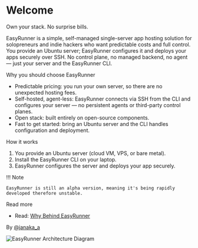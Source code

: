 # Welcome

Own your stack. No surprise bills.

EasyRunner is a simple, self-managed single-server app hosting solution for solopreneurs and indie hackers who want predictable costs and full control. You provide an Ubuntu server; EasyRunner configures it and deploys your apps securely over SSH. No control plane, no managed backend, no agent — just your server and the EasyRunner CLI.

Why you should choose EasyRunner

- Predictable pricing: you run your own server, so there are no unexpected hosting fees.
- Self-hosted, agent-less: EasyRunner connects via SSH from the CLI and configures your server — no persistent agents or third-party control planes.
- Open stack: built entirely on open-source components.
- Fast to get started: bring an Ubuntu server and the CLI handles configuration and deployment.

How it works

1. You provide an Ubuntu server (cloud VM, VPS, or bare metal).
2. Install the EasyRunner CLI on your laptop.
3. EasyRunner configures the server and deploys your app securely.

!!! Note

    EasyRunner is still an alpha version, meaning it's being rapidly developed therefore unstable.

Read more

- Read: [Why Behind EasyRunner](https://janaka.dev/side-project-intro-easyrunner/)

By [@janaka_a](http://twitter.com/janaka_a)

![EasyRunner Architecture Diagram](https://easyrunner.xyz/assets/images/image01.jpg?v=cc54c26d)
